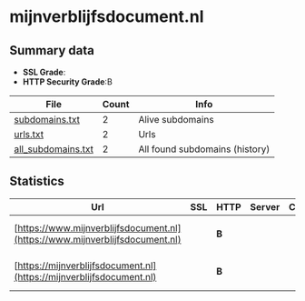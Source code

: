 

# mijnverblijfsdocument.nl
## Summary data


 - **SSL Grade**:
 - **HTTP Security Grade**:B


| File       | Count | Info |
|------------|-------|------|
|[subdomains.txt](/data/mijnverblijfsdocument.nl/subdomains.txt)|2|Alive subdomains|
|[urls.txt](/data/mijnverblijfsdocument.nl/urls.txt)|2|Urls|
|[all_subdomains.txt](/data/mijnverblijfsdocument.nl/all_subdomains.txt)|2|All found subdomains (history)|


## Statistics


| Url | SSL | HTTP | Server | Cookie | HSTS | CORS | CTO | CSP | XFO | XXP | RP |FP| Tech |Title |
|--------|-------|-------|------|------|------|------|------|------|------|------|------|------|------|------|
|[https://www.mijnverblijfsdocument.nl](https://www.mijnverblijfsdocument.nl)| | **B**|| |:white_check_mark: | | | | | | :white_check_mark: | |Bloomreach Bootstrap HSTS|My Residence Doc...|
|[https://mijnverblijfsdocument.nl](https://mijnverblijfsdocument.nl)| | **B**|| |:white_check_mark: | | | | | | :white_check_mark: | |Bloomreach Bootstrap HSTS|My Residence Doc...|

